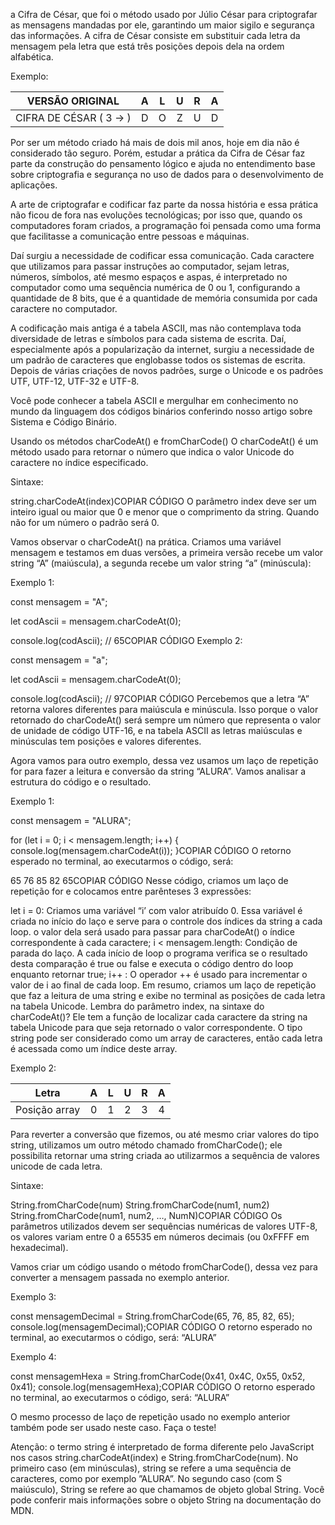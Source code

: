 a Cifra de César, que foi o método usado por Júlio César para criptografar as mensagens mandadas por ele, garantindo um maior sigilo e segurança das informações. A cifra de César consiste em substituir cada letra da mensagem pela letra que está três posições depois dela na ordem alfabética.

Exemplo:

|     VERSÃO ORIGINAL    | A | L | U | R | A |
|:----------------------:|:-:|:-:|:-:|:-:|:-:|
| CIFRA DE CÉSAR ( 3 → ) | D | O | Z | U | D |COPIAR CÓDIGO
Por ser um método criado há mais de dois mil anos, hoje em dia não é considerado tão seguro. Porém, estudar a prática da Cifra de César faz parte da construção do pensamento lógico e ajuda no entendimento base sobre criptografia e segurança no uso de dados para o desenvolvimento de aplicações.

A arte de criptografar e codificar faz parte da nossa história e essa prática não ficou de fora nas evoluções tecnológicas; por isso que, quando os computadores foram criados, a programação foi pensada como uma forma que facilitasse a comunicação entre pessoas e máquinas.

Daí surgiu a necessidade de codificar essa comunicação. Cada caractere que utilizamos para passar instruções ao computador, sejam letras, números, símbolos, até mesmo espaços e aspas, é interpretado no computador como uma sequência numérica de 0 ou 1, configurando a quantidade de 8 bits, que é a quantidade de memória consumida por cada caractere no computador.

A codificação mais antiga é a tabela ASCII, mas não contemplava toda diversidade de letras e símbolos para cada sistema de escrita. Daí, especialmente após a popularização da internet, surgiu a necessidade de um padrão de caracteres que englobasse todos os sistemas de escrita. Depois de várias criações de novos padrões, surge o Unicode e os padrões UTF, UTF-12, UTF-32 e UTF-8.

Você pode conhecer a tabela ASCII e mergulhar em conhecimento no mundo da linguagem dos códigos binários conferindo nosso artigo sobre Sistema e Código Binário.

Usando os métodos charCodeAt() e fromCharCode()
O charCodeAt() é um método usado para retornar o número que indica o valor Unicode do caractere no índice especificado.

Sintaxe:

string.charCodeAt(index)COPIAR CÓDIGO
O parâmetro index deve ser um inteiro igual ou maior que 0 e menor que o comprimento da string. Quando não for um número o padrão será 0.

Vamos observar o charCodeAt() na prática. Criamos uma variável mensagem e testamos em duas versões, a primeira versão recebe um valor string “A” (maiúscula), a segunda recebe um valor string “a” (minúscula):

Exemplo 1:

const mensagem = "A";

let codAscii = mensagem.charCodeAt(0);

console.log(codAscii); // 65COPIAR CÓDIGO
Exemplo 2:

const mensagem = "a";

let codAscii = mensagem.charCodeAt(0);

console.log(codAscii); // 97COPIAR CÓDIGO
Percebemos que a letra “A” retorna valores diferentes para maiúscula e minúscula. Isso porque o valor retornado do charCodeAt() será sempre um número que representa o valor de unidade de código UTF-16, e na tabela ASCII as letras maiúsculas e minúsculas tem posições e valores diferentes.

Agora vamos para outro exemplo, dessa vez usamos um laço de repetição for para fazer a leitura e conversão da string “ALURA”. Vamos analisar a estrutura do código e o resultado.

Exemplo 1:

const mensagem = "ALURA";

for (let i = 0; i < mensagem.length; i++) {
 console.log(mensagem.charCodeAt(i));
}COPIAR CÓDIGO
O retorno esperado no terminal, ao executarmos o código, será:

65
76
85
82
65COPIAR CÓDIGO
Nesse código, criamos um laço de repetição for e colocamos entre parênteses 3 expressões:

let i = 0: Criamos uma variável “i’ com valor atribuído 0. Essa variável é criada no início do laço e serve para o controle dos índices da string a cada loop. o valor dela será usado para passar para charCodeAt() o índice correspondente à cada caractere;
i < mensagem.length: Condição de parada do laço. A cada início de loop o programa verifica se o resultado desta comparação é true ou false e executa o código dentro do loop enquanto retornar true;
i++ : O operador ++ é usado para incrementar o valor de i ao final de cada loop.
Em resumo, criamos um laço de repetição que faz a leitura de uma string e exibe no terminal as posições de cada letra na tabela Unicode. Lembra do parâmetro index, na sintaxe do charCodeAt()? Ele tem a função de localizar cada caractere da string na tabela Unicode para que seja retornado o valor correspondente. O tipo string pode ser considerado como um array de caracteres, então cada letra é acessada como um índice deste array.

Exemplo 2:

| Letra         | A | L | U | R | A |
|---------------|:-:|:-:|:-:|:-:|:-:|
| Posição array | 0 | 1 | 2 | 3 | 4 |COPIAR CÓDIGO
Para reverter a conversão que fizemos, ou até mesmo criar valores do tipo string, utilizamos um outro método chamado fromCharCode(); ele possibilita retornar uma string criada ao utilizarmos a sequência de valores unicode de cada letra.

Sintaxe:

String.fromCharCode(num)
String.fromCharCode(num1, num2)
String.fromCharCode(num1, num2, …, NumN)COPIAR CÓDIGO
Os parâmetros utilizados devem ser sequências numéricas de valores UTF-8, os valores variam entre 0 a 65535 em números decimais (ou 0xFFFF em hexadecimal).

Vamos criar um código usando o método fromCharCode(), dessa vez para converter a mensagem passada no exemplo anterior.

Exemplo 3:

const mensagemDecimal = String.fromCharCode(65, 76, 85, 82, 65);
console.log(mensagemDecimal);COPIAR CÓDIGO
O retorno esperado no terminal, ao executarmos o código, será: “ALURA”

Exemplo 4:

const mensagemHexa = String.fromCharCode(0x41, 0x4C, 0x55, 0x52, 0x41);
console.log(mensagemHexa);COPIAR CÓDIGO
O retorno esperado no terminal, ao executarmos o código, será: “ALURA”

O mesmo processo de laço de repetição usado no exemplo anterior também pode ser usado neste caso. Faça o teste!

Atenção: o termo string é interpretado de forma diferente pelo JavaScript nos casos string.charCodeAt(index) e String.fromCharCode(num). No primeiro caso (em minúsculas), string se refere a uma sequência de caracteres, como por exemplo ”ALURA”. No segundo caso (com S maiúsculo), String se refere ao que chamamos de objeto global String. Você pode conferir mais informações sobre o objeto String na documentação do MDN.